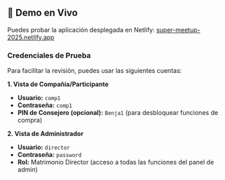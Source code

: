 ## 🚀 Demo en Vivo

Puedes probar la aplicación desplegada en Netlify: [super-meetup-2025.netlify.app](https://super-meetup-2025.netlify.app)

### Credenciales de Prueba

Para facilitar la revisión, puedes usar las siguientes cuentas:

**1. Vista de Compañía/Participante**
- **Usuario:** `comp1`
- **Contraseña:** `comp1`
- **PIN de Consejero (opcional):** `Benja1` (para desbloquear funciones de compra)

**2. Vista de Administrador**
- **Usuario:** `director`
- **Contraseña:** `password`
- **Rol:** Matrimonio Director (acceso a todas las funciones del panel de admin)
